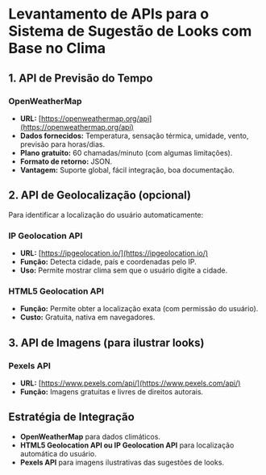 
# Levantamento de APIs para o Sistema de Sugestão de Looks com Base no Clima


## 1. API de Previsão do Tempo 
### OpenWeatherMap
- **URL:** [https://openweathermap.org/api](https://openweathermap.org/api)
- **Dados fornecidos:** Temperatura, sensação térmica, umidade, vento, previsão para horas/dias.
- **Plano gratuito:** 60 chamadas/minuto (com algumas limitações).
- **Formato de retorno:** JSON.
- **Vantagem:** Suporte global, fácil integração, boa documentação.

## 2. API de Geolocalização (opcional)
Para identificar a localização do usuário automaticamente:

### IP Geolocation API
- **URL:** [https://ipgeolocation.io/](https://ipgeolocation.io/)
- **Função:** Detecta cidade, país e coordenadas pelo IP.
- **Uso:** Permite mostrar clima sem que o usuário digite a cidade.

### HTML5 Geolocation API
- **Função:** Permite obter a localização exata (com permissão do usuário).
- **Custo:** Gratuita, nativa em navegadores.

## 3. API de Imagens (para ilustrar looks)

### Pexels API
- **URL:** [https://www.pexels.com/api/](https://www.pexels.com/api/)
- **Função:** Imagens gratuitas e livres de direitos autorais.


## Estratégia de Integração
- **OpenWeatherMap** para dados climáticos.
- **HTML5 Geolocation API ou IP Geolocation API** para localização automática do usuário.
- **Pexels API** para imagens ilustrativas das sugestões de looks.
